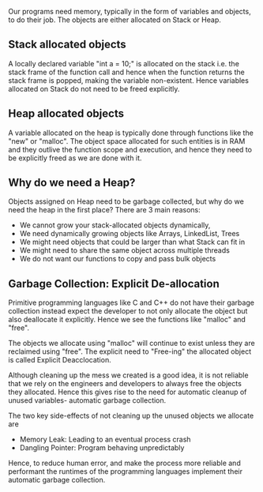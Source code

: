 Our programs need memory, typically in the form of variables and objects, to do their job. The objects are either allocated on Stack or Heap.

## Stack allocated objects

A locally declared variable "int a = 10;" is allocated on the stack i.e. the stack frame of the function call and hence when the function returns the stack frame is popped, making the variable non-existent. Hence variables allocated on Stack do not need to be freed explicitly.

## Heap allocated objects

A variable allocated on the heap is typically done through functions like the "new" or "malloc". The object space allocated for such entities is in RAM and they outlive the function scope and execution, and hence they need to be explicitly freed as we are done with it.

## Why do we need a Heap?

Objects assigned on Heap need to be garbage collected, but why do we need the heap in the first place? There are 3 main reasons:

- We cannot grow your stack-allocated objects dynamically,
- We need dynamically growing objects like Arrays, LinkedList, Trees
- We might need objects that could be larger than what Stack can fit in
- We might need to share the same object across multiple threads
- We do not want our functions to copy and pass bulk objects

## Garbage Collection: Explicit De-allocation

Primitive programming languages like C and C++ do not have their garbage collection instead expect the developer to not only allocate the object but also deallocate it explicitly. Hence we see the functions like "malloc" and "free".

The objects we allocate using "malloc" will continue to exist unless they are reclaimed using "free". The explicit need to "Free-ing" the allocated object is called Explicit Deacclocation.

Although cleaning up the mess we created is a good idea, it is not reliable that we rely on the engineers and developers to always free the objects they allocated. Hence this gives rise to the need for automatic cleanup of unused variables- automatic garbage collection.

The two key side-effects of not cleaning up the unused objects we allocate are

- Memory Leak: Leading to an eventual process crash
- Dangling Pointer: Program behaving unpredictably

Hence, to reduce human error, and make the process more reliable and performant the runtimes of the programming languages implement their automatic garbage collection.